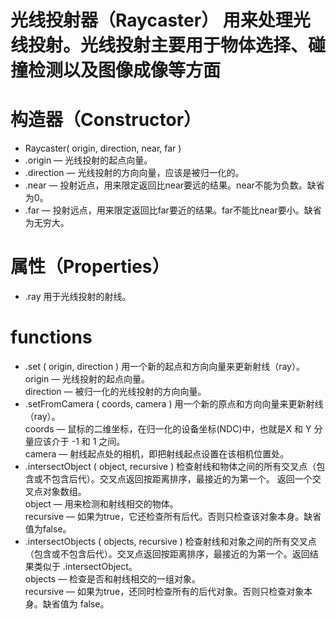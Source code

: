 # 光线投射器（Raycaster） 用来处理光线投射。光线投射主要用于物体选择、碰撞检测以及图像成像等方面

# 构造器（Constructor）

* Raycaster( origin, direction, near, far )
* .origin — 光线投射的起点向量。
* .direction — 光线投射的方向向量，应该是被归一化的。
* .near — 投射近点，用来限定返回比near要远的结果。near不能为负数。缺省为0。
* .far — 投射远点，用来限定返回比far要近的结果。far不能比near要小。缺省为无穷大。

# 属性（Properties）

* .ray 用于光线投射的射线。

# functions

* .set ( origin, direction )  用一个新的起点和方向向量来更新射线（ray）。  
origin — 光线投射的起点向量。  
direction — 被归一化的光线投射的方向向量。  
* .setFromCamera ( coords, camera ) 用一个新的原点和方向向量来更新射线（ray）。  
coords — 鼠标的二维坐标，在归一化的设备坐标(NDC)中，也就是X 和 Y 分量应该介于 -1 和 1 之间。  
camera — 射线起点处的相机，即把射线起点设置在该相机位置处。  
* .intersectObject ( object, recursive ) 检查射线和物体之间的所有交叉点（包含或不包含后代）。交叉点返回按距离排序，最接近的为第一个。 返回一个交叉点对象数组。  
object — 用来检测和射线相交的物体。     
recursive — 如果为true，它还检查所有后代。否则只检查该对象本身。缺省值为false。  
* .intersectObjects ( objects, recursive ) 检查射线和对象之间的所有交叉点（包含或不包含后代）。交叉点返回按距离排序，最接近的为第一个。返回结果类似于 .intersectObject。  
objects — 检查是否和射线相交的一组对象。  
recursive — 如果为true，还同时检查所有的后代对象。否则只检查对象本身。缺省值为 false。
